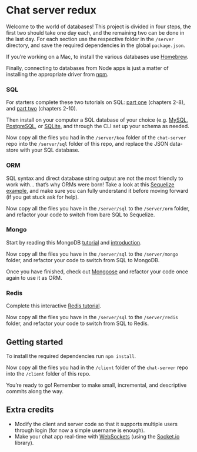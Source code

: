 # Chat server redux

Welcome to the world of databases! This project is divided in four steps, the first two should take one day each, and the remaining two can be done in the last day. For each section use the respective folder in the `/server` directory, and save the required dependencies in the global `package.json`.

If you’re working on a Mac, to install the various databases use [Homebrew](http://brew.sh/).

Finally, connecting to databases from Node apps is just a matter of installing the appropriate driver from [npm](https://www.npmjs.org/).

### SQL

For starters complete these two tutorials on SQL: [part one](http://www.sqlcourse.com/) (chapters 2-8), and [part two](http://www.sqlcourse.com/) (chapters 2-10).

Then install on your computer a SQL database of your choice (e.g. [MySQL](https://www.mysql.com/), [PostgreSQL](https://www.postgresql.org/), or [SQLite](https://www.sqlite.org/), and through the CLI set up your schema as needed.

Now copy all the files you had in the `/server/koa` folder of the `chat-server` repo into the `/server/sql` folder of this repo, and replace the JSON data-store with your SQL database.

### ORM

SQL syntax and direct database string output are not the most friendly to work with… that’s why ORMs were born! Take a look at this [Sequelize example](https://sequelize.readthedocs.io/en/1.7.0/articles/express/), and make sure you can fully understand it before moving forward (if you get stuck ask for help).

Now copy all the files you have in the `/server/sql` to the `/server/orm` folder, and refactor your code to switch from bare SQL to Sequelize.

### Mongo

Start by reading this MongoDB [tutorial](https://www.tutorialspoint.com/mongodb/) and [introduction](https://scotch.io/tutorials/an-introduction-to-mongodb).

Now copy all the files you have in the `/server/sql` to the `/server/mongo` folder, and refactor your code to switch from SQL to MongoDB.

Once you have finished, check out [Mongoose](http://mongoosejs.com/) and refactor your code once again to use it as ORM.

### Redis

Complete this interactive [Redis tutorial](https://try.redis.io/).

Now copy all the files you have in the `/server/sql` to the `/server/redis` folder, and refactor your code to switch from SQL to Redis.

## Getting started

To install the required dependencies run `npm install`.

Now copy all the files you had in the `/client` folder of the `chat-server` repo into the `/client` folder of this repo.

You’re ready to go! Remember to make small, incremental, and descriptive commits along the way.

## Extra credits

- Modify the client and server code so that it supports multiple users through login (for now a simple username is enough).
- Make your chat app real-time with [WebSockets](https://developer.mozilla.org/en-US/docs/Web/API/WebSockets_API) (using the [Socket.io](http://socket.io/) library).
